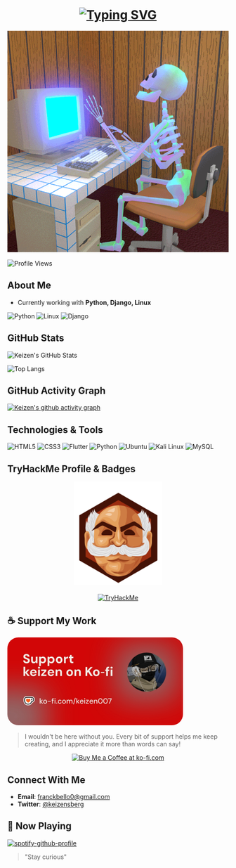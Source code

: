 
<h1 align="center">
  <a href="https://git.io/typing-svg">
    <img src="https://readme-typing-svg.herokuapp.com?font=Fira+Code&weight=600&size=30&duration=4500&pause=1000&color=F70000&background=FF000000&center=true&vCenter=true&random=false&width=435&lines=Hi+people;Welcome+to+my+world;Let's+hack+together;Stay+curious" alt="Typing SVG" />
  </a>
</h1>

![Skull GIF](./media/kbskull.gif)

![Profile Views](https://komarev.com/ghpvc/?username=keizenx&color=red)

## About Me
-  Currently working with **Python, Django, Linux**

![Python](https://img.shields.io/badge/-Python-black?style=for-the-badge&logo=Python) ![Linux](https://img.shields.io/badge/-Linux-black?style=for-the-badge&logo=Linux) ![Django](https://img.shields.io/badge/-Django-black?style=for-the-badge&logo=Django)


## GitHub Stats
![Keizen's GitHub Stats](https://github-readme-stats.vercel.app/api?username=keizenx&show_icons=true&theme=radical)

![Top Langs](https://github-readme-stats.vercel.app/api/top-langs/?username=keizenx&layout=compact&theme=radical)

## GitHub Activity Graph
[![Keizen's github activity graph](https://github-readme-activity-graph.vercel.app/graph?username=keizenx&theme=dracula)](https://github.com/ashutosh00710/github-readme-activity-graph)

## Technologies & Tools
![HTML5](https://img.shields.io/badge/-HTML5-E34F26?style=flat-square&logo=html5&logoColor=white)
![CSS3](https://img.shields.io/badge/-CSS3-1572B6?style=flat-square&logo=css3)
![Flutter](https://img.shields.io/badge/-Flutter-02569B?style=flat-square&logo=flutter)
![Python](https://img.shields.io/badge/-Python-3776AB?style=flat-square&logo=python&logoColor=white)
![Ubuntu](https://img.shields.io/badge/-Ubuntu-E95420?style=flat-square&logo=ubuntu&logoColor=white)
![Kali Linux](https://img.shields.io/badge/-Kali%20Linux-557C94?style=flat-square&logo=kali-linux&logoColor=white)
![MySQL](https://img.shields.io/badge/-MySQL-4479A1?style=flat-square&logo=mysql&logoColor=white)

## TryHackMe Profile & Badges
<div align="center">
  <img src="./assets/mrrobbot.svg" alt="Mr Robot Badge" width="200"/>
  <br><br>
  <a href="https://tryhackme.com/p/Keizen">
    <img src="https://tryhackme-badges.s3.amazonaws.com/Keizen.png" alt="TryHackMe">
  </a>
</div>


## ☕ Support My Work

<a href="https://ko-fi.com/keizen007" target="_blank">
  <img src="./media/keizen007-Sharable-Profile)-Horizontal.jpg" alt="Keizen Ko-fi Profile" style="border-radius: 25px; width: 400px;">
</a>

> I wouldn't be here without you. Every bit of support helps me keep creating, and I appreciate it more than words can say!

<div align="center">
  <a href='https://ko-fi.com/keizen007' target='_blank'>
    <img height='40' style='border:0px;height:40px;' src='https://storage.ko-fi.com/cdn/kofi1.png?v=3' border='0' alt='Buy Me a Coffee at ko-fi.com' />
  </a>
</div>

## Connect With Me
- **Email**: [franckbello0@gmail.com](mailto:franckbello0@gmail.com)
- **Twitter**: [@keizensberg](https://x.com/keizensberg)



## 🎵 Now Playing
[![spotify-github-profile](https://spotify-github-profile.kittinanx.com/api/view?uid=31lp6aw72utdogd5b7q5pzlzmbzq&cover_image=true&theme=novatorem&show_offline=false&background_color=121212&interchange=false&bar_color=53b14f&bar_color_cover=true)](https://github.com/kittinan/spotify-github-profile)


> "Stay curious"

